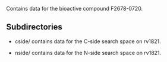 Contains data for the bioactive compound F2678-0720.

## Subdirectories

- cside/ contains data for the C-side search space on rv1821.

- nside/ contains data for the N-side search space on rv1821.

